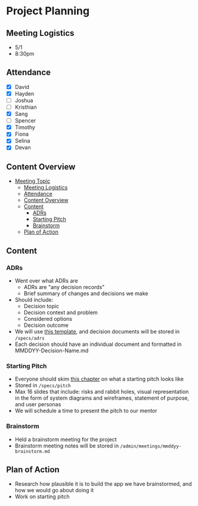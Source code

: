 # Project Planning

## Meeting Logistics
- 5/1
- 8:30pm

## Attendance
-  [x] David
-  [x] Hayden
-  [ ] Joshua
-  [ ] Kristhian
-  [x] Sang
-  [ ] Spencer
-  [x] Timothy
-  [x] Fiona
-  [x] Selina
-  [x] Devan

## Content Overview
- [Meeting Topic](#meeting-topic)
  - [Meeting Logistics](#meeting-logistics)
  - [Attendance](#attendance)
  - [Content Overview](#content-overview)
  - [Content](#content)
    - [ADRs](#adrs)
    - [Starting Pitch](#starting-pitch)
    - [Brainstorm](#brainstorm)
  - [Plan of Action](#plan-of-action)

## Content


### ADRs
- Went over what ADRs are
  - ADRs are "any decision records"
  - Brief summary of changes and decisions we make
- Should include:
  - Decision topic
  - Decision context and problem
  - Considered options
  - Decision outcome
- We will use [this template](https://adr.github.io/madr/#full-template), and decision documents will be stored in `/specs/adrs`
- Each decision should have an individual document and formatted in MMDDYY-Decision-Name.md

### Starting Pitch
- Everyone should skim [this chapter](https://basecamp.com/shapeup/0.3-chapter-01) on what a starting pitch looks like
- Stored in `/specs/pitch`
- Max 16 slides that include: risks and rabbit holes, visual representation in the form of system diagrams and wireframes, statement of purpose, and user personas
- We will schedule a time to present the pitch to our mentor

### Brainstorm
- Held a brainstorm meeting for the project
- Brainstorm meeting notes will be stored in `/admin/meetings/mmddyy-brainstorm.md`

## Plan of Action
- Research how plausible it is to build the app we have brainstormed, and how we would go about doing it
- Work on starting pitch